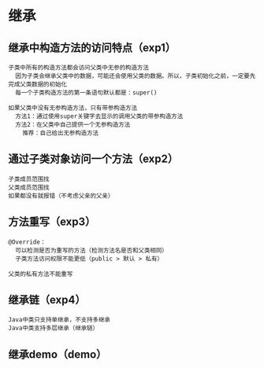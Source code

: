 # 继承

## 继承中构造方法的访问特点（exp1）
    子类中所有的构造方法都会访问父类中无参的构造方法
      因为子类会继承父类中的数据，可能还会使用父类的数据。所以，子类初始化之前，一定要先完成父类数据的初始化
      每一个子类构造方法的第一条语句默认都是：super()
    
    如果父类中没有无参构造方法，只有带参构造方法
      方法1：通过使用super关键字去显示的调用父类的带参构造方法
      方法2：在父类中自己提供一个无参构造方法
        推荐：自己给出无参构造方法
    
## 通过子类对象访问一个方法（exp2）
    子类成员范围找
    父类成员范围找
    如果都没有就报错（不考虑父亲的父亲）

## 方法重写（exp3）
    @Override：
      可以检测是否为重写的方法（检测方法名是否和父类相同）
      子类方法访问权限不能更低（public > 默认 > 私有）

    父类的私有方法不能重写

## 继承链（exp4）
    Java中类只支持单继承，不支持多继承
    Java中类支持多层继承（继承链）

## 继承demo（demo）